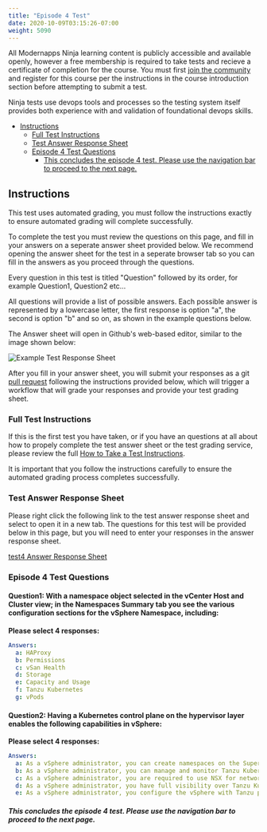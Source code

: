 ```yaml
---
title: "Episode 4 Test"
date: 2020-10-09T03:15:26-07:00
weight: 5090
---
```


All Modernapps Ninja learning content is publicly accessible and available openly, however a free membership is required to take tests and recieve a certificate of completion for the course. You must first [join the community](https://modernapps.ninja/about/membership/) and register for this course per the instructions in the course introduction section before attempting to submit a test.

Ninja tests use devops tools and processes so the testing system itself provides both experience with and validation of foundational devops skills. 

- [Instructions](#instructions)
  - [Full Test Instructions](#full-test-instructions)
  - [Test Answer Response Sheet](#test-answer-response-sheet)
  - [Episode 4 Test Questions](#episode-4-test-questions)
      - [This concludes the episode 4 test. Please use the navigation bar to proceed to the next page.](#this-concludes-the-episode-4-test-please-use-the-navigation-bar-to-proceed-to-the-next-page)

## Instructions

This test uses automated grading, you must follow the instructions exactly to ensure automated grading will complete successfully. 

To complete the test you must review the questions on this page, and fill in your answers on a seperate answer sheet provided below. We recommend opening the answer sheet for the test in a seperate browser tab so you can fill in the answers as you proceed through the questions. 

Every question in this test is titled "Question" followed by its order, for example Question1, Question2 etc...

All questions will provide a list of possible answers. Each possible answer is represented by a lowercase letter, the first response is option "a", the second is option "b" and so on, as shown in the example questions below. 

The Answer sheet will open in Github's web-based editor, similar to the image shown below:

![Example Test Response Sheet](/vSphereTanzu301_vt4163/admin/assets/images/blank_test_screen_example.png)  

After you fill in your answer sheet, you will submit  your responses as a git [pull request](https://docs.github.com/en/github/collaborating-with-issues-and-pull-requests/about-pull-requests) following the instructions provided below, which will trigger a workflow that will grade your responses and provide your test grading sheet. 

### Full Test Instructions

If this is the first test you have taken, or if you have an questions at all about how to propely complete the test answer sheet or the test grading service, please review the full [How to Take a Test Instructions](https://modernapps.ninja/course_repo_template_ct8279/docs/reference/testinstructions/).  

It is important that you follow the instructions carefully to ensure the automated grading process completes successfully.

### Test Answer Response Sheet

Please right click the following link to the test answer response sheet and select to open it in a new tab. The questions for this test will be provided below in this page, but you will need to enter your responses in the answer response sheet. 

[test4 Answer Response Sheet](https://github.com/modernappsninja/vSphereTanzu301_vt4163/edit/main/static/admin/userdata/tests/test4.yml)  

### Episode 4 Test Questions

#### **Question1:** With a namespace object selected in the vCenter Host and Cluster view; in the Namespaces Summary tab you see the various configuration sections for the vSphere Namespace, including: <!-- omit in toc -->

**Please select 4 responses:**

```yml
Answers:
  a: HAProxy
  b: Permissions
  c: vSan Health
  d: Storage
  e: Capacity and Usage
  f: Tanzu Kubernetes
  g: vPods
```

#### **Question2:** Having a Kubernetes control plane on the hypervisor layer enables the following capabilities in vSphere: <!-- omit in toc -->

**Please select 4 responses:**

```yml
Answers:
  a: As a vSphere administrator, you can create namespaces on the Supervisor Cluster, called Supervisor Namespaces, and configure them with dedicated memory, CPU, and storage. You provide Supervisor Namespaces to DevOps engineers.
  b: As a vSphere administrator, you can manage and monitor Tanzu Kubernetes clusters by using the same tools as with regular VMs.
  c: As a vSphere administrator, you are required to use NSX for networking.
  d: As a vSphere administrator, you have full visibility over Tanzu Kubernetes clusters running within different namespaces, their placement in the environment, and how they consume resources.
  e: As a vSphere administrator, you configure the vSphere with Tanzu platform with the necessary compute, storage, and networking components.
```

##### This concludes the episode 4 test. Please use the navigation bar to proceed to the next page.
